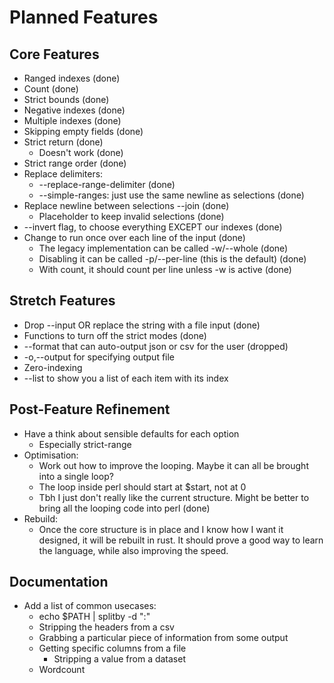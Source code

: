 # Planned Features

## Core Features

-   Ranged indexes (done)
-   Count (done)
-   Strict bounds (done)
-   Negative indexes (done)
-   Multiple indexes (done)
-   Skipping empty fields (done)
-   Strict return (done)
    -   Doesn't work (done)
-   Strict range order (done)
-   Replace delimiters:
    -   --replace-range-delimiter (done)
    -   --simple-ranges: just use the same newline as selections (done)
-   Replace newline between selections --join (done)
    -   Placeholder to keep invalid selections (done)
-   --invert flag, to choose everything EXCEPT our indexes (done)
-   Change to run once over each line of the input (done)
    -   The legacy implementation can be called -w/--whole (done)
    -   Disabling it can be called -p/--per-line (this is the default) (done)
    -   With count, it should count per line unless -w is active (done)

## Stretch Features

-   Drop --input OR replace the string with a file input (done)
-   Functions to turn off the strict modes (done)
-   --format that can auto-output json or csv for the user (dropped)
-   -o,--output for specifying output file
-   Zero-indexing
-   --list to show you a list of each item with its index

## Post-Feature Refinement

-   Have a think about sensible defaults for each option
    -   Especially strict-range
-   Optimisation:
    -   Work out how to improve the looping. Maybe it can all be brought into a single loop?
    -   The loop inside perl should start at $start, not at 0
    -   Tbh I just don't really like the current structure. Might be better to bring all the looping code into perl (done)
-   Rebuild:
    -   Once the core structure is in place and I know how I want it designed, it will be rebuilt in rust. It should prove a good way to learn the language, while also improving the speed.

## Documentation

-   Add a list of common usecases:
    -   echo $PATH | splitby -d ":"
    -   Stripping the headers from a csv
    -   Grabbing a particular piece of information from some output
    -   Getting specific columns from a file
        -   Stripping a value from a dataset
    -   Wordcount
